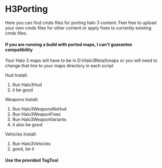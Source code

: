 # H3Porting
Here you can find cmds files for porting halo 3 content. Feel free to upload your own cmds files for other content or apply fixes to currently existing cmds files.

#### If you are running a build with ported maps, I can't guarantee compatibility

Your Halo 3 maps will have to be in D:\Halo3Retail\maps or you will need to change that line to your maps directory in each script

Hud Install:
1. Run Halo3Hud
2. it be good

Weapons Install:
1. Run Halo3WeaponsNoHud
2. Run Halo3WeaponFixes
3. Run Halo3WeaponVariants
4. it also be good

Vehicles Install:
1. Run Halo3Vehicles
2. good, be it

#### Use the provided TagTool
